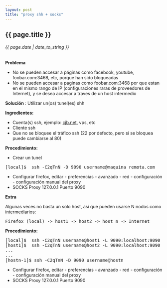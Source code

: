 ```yaml
---
layout: post
title: "proxy shh + socks"
---
```


## {{ page.title }}
###### {{ page.date | date_to_string }}

**Problema**

- No se pueden accesar a páginas como facebook, youtube, foobar.com:3468, etc, porque han sido bloqueadas
- No se pueden accesar a paginas como foobar.com:3468 por que estan en el mismo rango de IP (configuraciones raras de proveedores de Internet), y se desea accesar a traves de un host intermedio

**Solución** : Utilizar un(os) tunel(es) shh

**Ingredientes:**

- Cuenta(s) ssh, ejemplo: [cjb.net](http://cjb.net), vps, etc
- Cliente ssh
- Que no se bloquee el tráfico ssh (22 por defecto, pero si se bloquea puede cambiarse al 80)

**Procedimiento:**

- Crear un tunel

<pre class="sh_sh">
[local]$  ssh -C2qTnN -D 9090 username@maquina_remota.com
</pre>

- Configurar firefox, editar - preferencias - avanzado - red - configuración - configuración manual del proxy
- SOCKS Proxy 127.0.0.1 Puerto 9090

**Extra**

Algunas veces no basta un solo host, asi que pueden usarse N nodos como intermediarios:

<pre>
Firefox (local) -> host1 -> host2 -> host n -> Internet
</pre>

**Procedimiento:**

<pre class="sh_sh">
[local]$  ssh -C2qTnN username@host1 -L 9090:localhost:9090
[host1]$  ssh -C2qTnN username@host2 -L 9090:localhost:9090
...
...
[hostn-1]$ ssh -C2qTnN -D 9090 username@hostn
</pre>

- Configurar firefox, editar - preferencias - avanzado - red - configuración - configuración manual del proxy
- SOCKS Proxy 127.0.0.1 Puerto 9090
